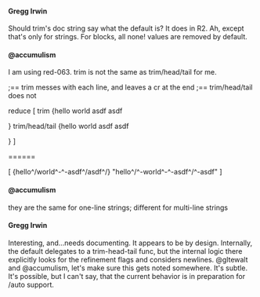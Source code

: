 #### Gregg Irwin

Should trim's doc string say what the default is? It does in R2.
Ah, except that's only for strings. For blocks, all none! values are removed by default.

#### @accumulism

I am using red-063. trim is not the same as trim/head/tail for me.

;== trim messes with each line, and leaves a cr at the end
;== trim/head/tail does not

reduce [
    trim {hello
    world        asdf
    asdf


}
    trim/head/tail {hello
    world        asdf
    asdf


}
]

======

[
    {hello^/world^-^-asdf^/asdf^/} 
    "hello^/^-world^-^-asdf^/^-asdf"
]


#### @accumulism

they are the same for one-line strings; different for multi-line strings

#### Gregg Irwin

Interesting, and...needs documenting. It appears to be by design. Internally, the default delegates to a trim-head-tail func, but the internal logic there explicitly looks for the refinement flags and considers newlines. @gltewalt and @accumulism, let's make sure this gets noted somewhere. It's subtle.
It's possible, but I can't say, that the current behavior is in preparation for /auto support.